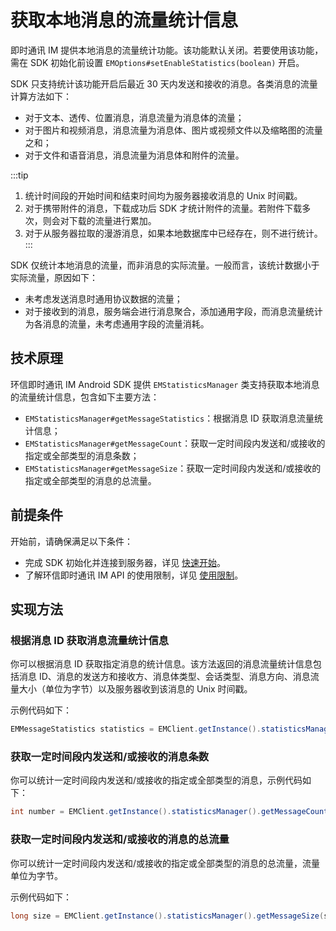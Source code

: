 # 获取本地消息的流量统计信息

<Toc />

即时通讯 IM 提供本地消息的流量统计功能。该功能默认关闭。若要使用该功能，需在 SDK 初始化前设置 `EMOptions#setEnableStatistics(boolean)` 开启。

SDK 只支持统计该功能开启后最近 30 天内发送和接收的消息。各类消息的流量计算方法如下：

- 对于文本、透传、位置消息，消息流量为消息体的流量；
- 对于图片和视频消息，消息流量为消息体、图片或视频文件以及缩略图的流量之和；
- 对于文件和语音消息，消息流量为消息体和附件的流量。

:::tip
 1. 统计时间段的开始时间和结束时间均为服务器接收消息的 Unix 时间戳。
 2. 对于携带附件的消息，下载成功后 SDK 才统计附件的流量。若附件下载多次，则会对下载的流量进行累加。
 3. 对于从服务器拉取的漫游消息，如果本地数据库中已经存在，则不进行统计。
:::

SDK 仅统计本地消息的流量，而非消息的实际流量。一般而言，该统计数据小于实际流量，原因如下：
- 未考虑发送消息时通用协议数据的流量；
- 对于接收到的消息，服务端会进行消息聚合，添加通用字段，而消息流量统计为各消息的流量，未考虑通用字段的流量消耗。

## 技术原理

环信即时通讯 IM Android SDK 提供 `EMStatisticsManager` 类支持获取本地消息的流量统计信息，包含如下主要方法：

- `EMStatisticsManager#getMessageStatistics`：根据消息 ID 获取消息流量统计信息；
- `EMStatisticsManager#getMessageCount`：获取一定时间段内发送和/或接收的指定或全部类型的消息条数；
- `EMStatisticsManager#getMessageSize`：获取一定时间段内发送和/或接收的指定或全部类型的消息的总流量。

## 前提条件

开始前，请确保满足以下条件：

- 完成 SDK 初始化并连接到服务器，详见 [快速开始](quickstart.html)。
- 了解环信即时通讯 IM API 的使用限制，详见 [使用限制](/product/limitation.html)。

## 实现方法

### 根据消息 ID 获取消息流量统计信息

你可以根据消息 ID 获取指定消息的统计信息。该方法返回的消息流量统计信息包括消息 ID、消息的发送方和接收方、消息体类型、会话类型、消息方向、消息流量大小（单位为字节）以及服务器收到该消息的 Unix 时间戳。

示例代码如下：

```Java
EMMessageStatistics statistics = EMClient.getInstance().statisticsManager().getMessageStatistics(messageId);
```

### 获取一定时间段内发送和/或接收的消息条数

你可以统计一定时间段内发送和/或接收的指定或全部类型的消息，示例代码如下：

```Java
int number = EMClient.getInstance().statisticsManager().getMessageCount(startTime, endTime, direct, style);
```

### 获取一定时间段内发送和/或接收的消息的总流量

你可以统计一定时间段内发送和/或接收的指定或全部类型的消息的总流量，流量单位为字节。

示例代码如下：

```Java
long size = EMClient.getInstance().statisticsManager().getMessageSize(startTime, endTime, direct, style);
```